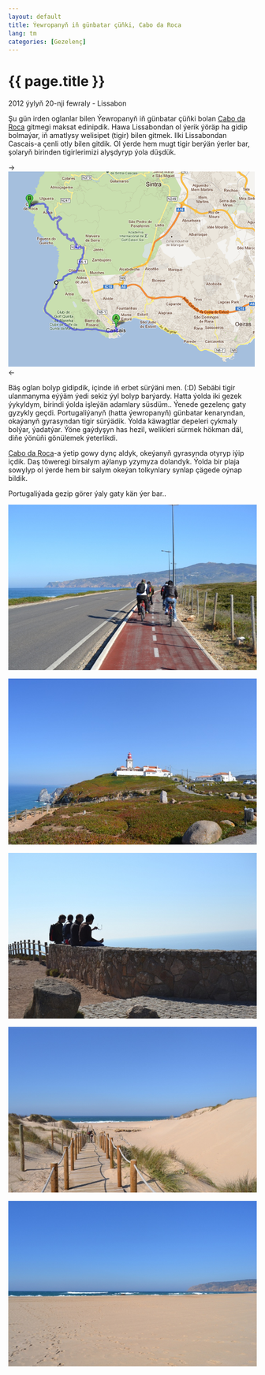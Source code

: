 ```yaml
---
layout: default
title: Ýewropanyň iň günbatar çüňki, Cabo da Roca
lang: tm
categories: [Gezelenç]
---
```


{{ page.title }}
================

<p class="meta">2012 ýylyň 20-nji fewraly - Lissabon</p>

Şu gün irden oglanlar bilen Ýewropanyň iň günbatar çüňki bolan 
[Cabo da Roca](http://en.wikipedia.org/wiki/Cabo_da_Roca) 
gitmegi maksat edinipdik. Hawa Lissabondan ol ýerik ýöräp ha gidip bolmaýar, iň 
amatlysy welisipet (tigir) bilen gitmek. Ilki Lissabondan Cascais-a çenli otly 
bilen gitdik. Ol ýerde hem mugt tigir berýän ýerler bar, şolaryň birinden tigirlerimizi 
alyşdyryp ýola düşdük.

->![](/files/cabo-da-roca/06.png)<-

Bäş oglan bolyp gidipdik, içinde iň erbet sürýäni men. (:D) Sebäbi tigir ulanmanyma 
eýýäm ýedi sekiz ýyl bolyp barýardy. Hatta ýolda iki gezek ýykyldym, birindi ýolda 
işleýän adamlary süsdüm.. Ýenede gezelenç gaty gyzykly geçdi. Portugaliýanyň (hatta ýewropanyň) 
günbatar kenaryndan, okaýanyň gyrasyndan tigir sürýädik. Ýolda käwagtlar depeleri çykmaly bolýar, 
ýadatýar. Ýöne gaýdyşyn has hezil, welikleri sürmek hökman däl, diňe ýönüňi gönülemek ýeterlikdi. 

[Cabo da Roca](http://en.wikipedia.org/wiki/Cabo_da_Roca)-a ýetip gowy dynç aldyk, okeýanyň 
gyrasynda otyryp iýip içdik. Daş töweregi birsalym aýlanyp yzymyza dolandyk. Ýolda bir plaja 
sowylyp ol ýerde hem bir salym okeýan tolkynlary synlap çägede oýnap bildik.

Portugaliýada gezip görer ýaly gaty kän ýer bar..

![](/files/cabo-da-roca/01.JPG)

![](/files/cabo-da-roca/02.JPG)

![](/files/cabo-da-roca/03.JPG)

![](/files/cabo-da-roca/04.JPG)

![](/files/cabo-da-roca/05.JPG)
